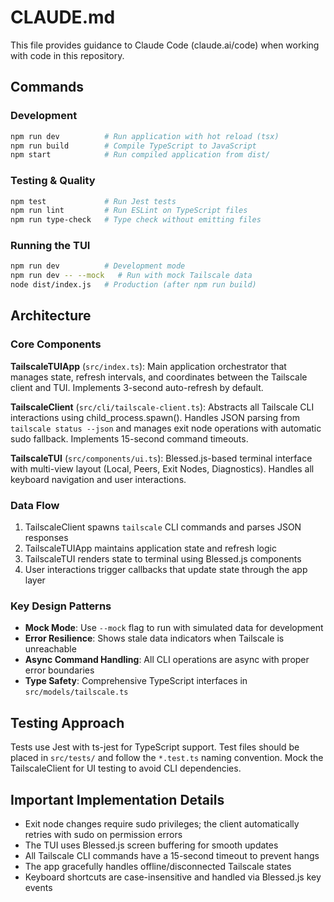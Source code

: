 # CLAUDE.md

This file provides guidance to Claude Code (claude.ai/code) when working with code in this repository.

## Commands

### Development
```bash
npm run dev          # Run application with hot reload (tsx)
npm run build        # Compile TypeScript to JavaScript
npm start            # Run compiled application from dist/
```

### Testing & Quality
```bash
npm test             # Run Jest tests
npm run lint         # Run ESLint on TypeScript files
npm run type-check   # Type check without emitting files
```

### Running the TUI
```bash
npm run dev          # Development mode
npm run dev -- --mock   # Run with mock Tailscale data
node dist/index.js   # Production (after npm run build)
```

## Architecture

### Core Components

**TailscaleTUIApp** (`src/index.ts`): Main application orchestrator that manages state, refresh intervals, and coordinates between the Tailscale client and TUI. Implements 3-second auto-refresh by default.

**TailscaleClient** (`src/cli/tailscale-client.ts`): Abstracts all Tailscale CLI interactions using child_process.spawn(). Handles JSON parsing from `tailscale status --json` and manages exit node operations with automatic sudo fallback. Implements 15-second command timeouts.

**TailscaleTUI** (`src/components/ui.ts`): Blessed.js-based terminal interface with multi-view layout (Local, Peers, Exit Nodes, Diagnostics). Handles all keyboard navigation and user interactions.

### Data Flow
1. TailscaleClient spawns `tailscale` CLI commands and parses JSON responses
2. TailscaleTUIApp maintains application state and refresh logic
3. TailscaleTUI renders state to terminal using Blessed.js components
4. User interactions trigger callbacks that update state through the app layer

### Key Design Patterns
- **Mock Mode**: Use `--mock` flag to run with simulated data for development
- **Error Resilience**: Shows stale data indicators when Tailscale is unreachable
- **Async Command Handling**: All CLI operations are async with proper error boundaries
- **Type Safety**: Comprehensive TypeScript interfaces in `src/models/tailscale.ts`

## Testing Approach

Tests use Jest with ts-jest for TypeScript support. Test files should be placed in `src/tests/` and follow the `*.test.ts` naming convention. Mock the TailscaleClient for UI testing to avoid CLI dependencies.

## Important Implementation Details

- Exit node changes require sudo privileges; the client automatically retries with sudo on permission errors
- The TUI uses Blessed.js screen buffering for smooth updates
- All Tailscale CLI commands have a 15-second timeout to prevent hangs
- The app gracefully handles offline/disconnected Tailscale states
- Keyboard shortcuts are case-insensitive and handled via Blessed.js key events